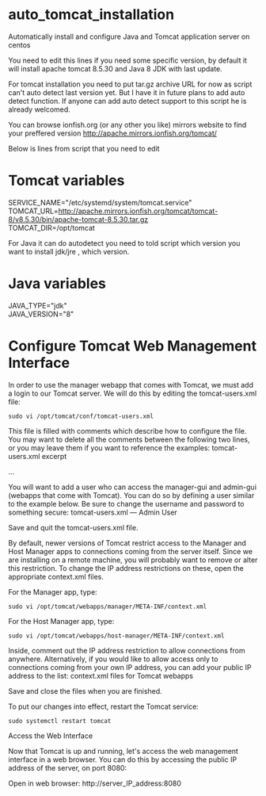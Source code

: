 # auto_tomcat_installation
Automatically install and configure Java and Tomcat application server on centos

You need to edit this lines if you need some specific version, by default it will install apache tomcat 8.5.30 and Java 8 JDK with last update.

For tomcat installation you need to put tar.gz archive URL for now as script can't auto detect last version yet.
But I have it in future plans to add auto detect function. If anyone can add auto detect support to this script he is already welcomed.

You can browse ionfish.org (or any other you like) mirrors website to find your preffered version http://apache.mirrors.ionfish.org/tomcat/

Below is lines from script that you need to edit 

# Tomcat variables

SERVICE_NAME="/etc/systemd/system/tomcat.service" <br>
TOMCAT_URL=http://apache.mirrors.ionfish.org/tomcat/tomcat-8/v8.5.30/bin/apache-tomcat-8.5.30.tar.gz <br>
TOMCAT_DIR=/opt/tomcat <br>

For Java it can do autodetect you need to told script which version you want to install jdk/jre , which version.

# Java variables

JAVA_TYPE="jdk" <br>
JAVA_VERSION="8"


# Configure Tomcat Web Management Interface

In order to use the manager webapp that comes with Tomcat, we must add a login to our Tomcat server. We will do this by editing the tomcat-users.xml file:

    sudo vi /opt/tomcat/conf/tomcat-users.xml

This file is filled with comments which describe how to configure the file. You may want to delete all the comments between the following two lines, or you may leave them if you want to reference the examples:
tomcat-users.xml excerpt

<tomcat-users>
...
</tomcat-users>

You will want to add a user who can access the manager-gui and admin-gui (webapps that come with Tomcat). You can do so by defining a user similar to the example below. Be sure to change the username and password to something secure:
tomcat-users.xml — Admin User

<tomcat-users>
    <user username="admin" password="password" roles="manager-gui,admin-gui"/>
</tomcat-users>

Save and quit the tomcat-users.xml file.

By default, newer versions of Tomcat restrict access to the Manager and Host Manager apps to connections coming from the server itself. Since we are installing on a remote machine, you will probably want to remove or alter this restriction. To change the IP address restrictions on these, open the appropriate context.xml files.

For the Manager app, type:

    sudo vi /opt/tomcat/webapps/manager/META-INF/context.xml

For the Host Manager app, type:

    sudo vi /opt/tomcat/webapps/host-manager/META-INF/context.xml

Inside, comment out the IP address restriction to allow connections from anywhere. Alternatively, if you would like to allow access only to connections coming from your own IP address, you can add your public IP address to the list:
context.xml files for Tomcat webapps

<Context antiResourceLocking="false" privileged="true" >
  <!--<Valve className="org.apache.catalina.valves.RemoteAddrValve"
         allow="127\.\d+\.\d+\.\d+|::1|0:0:0:0:0:0:0:1" />-->
</Context>

Save and close the files when you are finished.

To put our changes into effect, restart the Tomcat service:

    sudo systemctl restart tomcat

Access the Web Interface

Now that Tomcat is up and running, let's access the web management interface in a web browser. You can do this by accessing the public IP address of the server, on port 8080:

Open in web browser:
http://server_IP_address:8080


